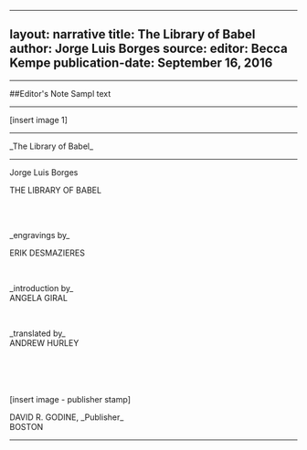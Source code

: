 
---
layout: narrative
title: The Library of Babel
author: Jorge Luis Borges
source: 
editor: Becca Kempe
publication-date: September 16, 2016
---

---
##Editor's Note
Sampl text

---

[insert image 1]

---

<p class="centered">
_The Library of Babel_
 </p>
 
---

<a id="title-page">
<p class="centered large">Jorge Luis Borges</p>
<p class="centered larger">THE LIBRARY OF BABEL</p>
<br>
<br>
<p class="centered">_engravings by_
<br>
<p class="centered">ERIK DESMAZIERES</p>
<br>
<p class="centered">_introduction by_
<br>
ANGELA GIRAL</p>
<br>
<p class="centered">_translated by_
<br>
ANDREW HURLEY</p>
<br>
<br>
<br>
<br>
[insert image - publisher stamp]
<br>
<p class="centered">DAVID R. GODINE, _Publisher_
<br>BOSTON</p>

---

